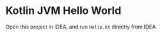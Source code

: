 Kotlin JVM Hello World
=======================

Open this project in IDEA, and run `Hello.kt` directly from IDEA.